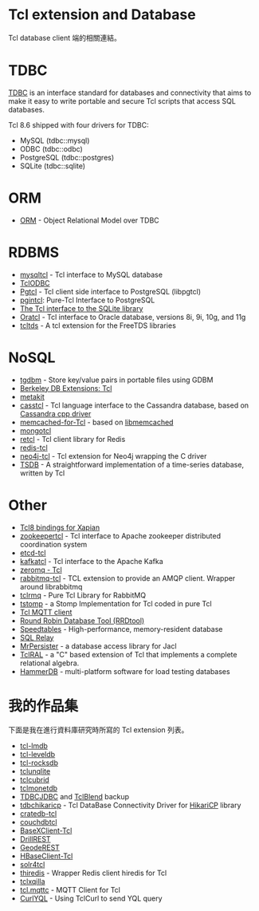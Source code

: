 Tcl extension and Database
=====

Tcl database client 端的相關連結。


TDBC
=====

[TDBC](http://tdbc.tcl.tk/index.cgi/index) is an interface standard
for databases and connectivity that aims to make it easy to write portable
and secure Tcl scripts that access SQL databases.

Tcl 8.6 shipped with four drivers for TDBC:
* MySQL (tdbc::mysql)
* ODBC (tdbc::odbc)
* PostgreSQL (tdbc::postgres)
* SQLite (tdbc::sqlite)

ORM
=====

* [ORM](https://wiki.tcl.tk/26254) - Object Relational Model over TDBC


RDBMS
=====

* [mysqltcl](http://www.xdobry.de/mysqltcl/) - Tcl interface to MySQL database
* [TclODBC](https://sourceforge.net/projects/tclodbc/)
* [Pgtcl](http://flightaware.github.io/Pgtcl/) - Tcl client side interface to PostgreSQL (libpgtcl)
* [pgintcl](https://sourceforge.net/projects/pgintcl/): Pure-Tcl Interface to PostgreSQL
* [The Tcl interface to the SQLite library](http://www.sqlite.org/tclsqlite.html)
* [Oratcl](http://oratcl.sourceforge.net/) - Tcl interface to Oracle database, versions 8i, 9i, 10g, and 11g
* [tcltds](https://github.com/cloudsidekick/tcltds) - A tcl extension for the FreeTDS libraries


NoSQL
=====

* [tgdbm](http://www.vogel-nest.de/tgdbmqgdbm-library-for-tcl-version-0-5/) - Store key/value pairs
in portable files using GDBM
* [Berkeley DB Extensions: Tcl](https://docs.oracle.com/cd/E17276_01/html/programmer_reference/tcl.html)
* [metakit](https://github.com/jcw/metakit)
* [casstcl](https://github.com/flightaware/casstcl) - Tcl language interface to the Cassandra database,
based on [Cassandra cpp driver](https://github.com/datastax/cpp-driver)
* [memcached-for-Tcl](https://github.com/bovine/memcached-for-Tcl) - based on
[libmemcached](http://libmemcached.org/libMemcached.html)
* [mongotcl](https://github.com/flightaware/mongotcl)
* [retcl](https://github.com/gahr/retcl) - Tcl client library for Redis
* [redis-tcl](https://github.com/bradvoth/redis-tcl)
* [neo4j-tcl](https://icube-forge.unistra.fr/akress/neo4j-tcl/) - Tcl extension for Neo4j wrapping the C driver
* [TSDB](https://wiki.tcl.tk/41240) - A straightforward implementation of a time-series database, written by Tcl


Other
=====

* [Tcl8 bindings for Xapian](https://xapian.org/docs/bindings/tcl8/)
* [zookeepertcl](https://github.com/flightaware/zookeepertcl) - Tcl interface to Apache zookeeper distributed coordination system
* [etcd-tcl](https://github.com/efrecon/etcd-tcl)
* [kafkatcl](https://github.com/flightaware/kafkatcl) - Tcl interface to the Apache Kafka
* [zeromq - Tcl](http://zeromq.org/bindings:tcl)
* [rabbitmq-tcl](https://github.com/dereckson/rabbitmq-tcl) - TCL extension to provide an AMQP client. Wrapper around librabbitmq
* [tclrmq](https://github.com/flightaware/tclrmq) - Pure Tcl Library for RabbitMQ
* [tstomp](https://github.com/siemens/tstomp) - a Stomp Implementation for Tcl coded in pure Tcl
* [Tcl MQTT client](https://chiselapp.com/user/schelte/repository/mqtt/home)
* [Round Robin Database Tool (RRDtool)](http://oss.oetiker.ch/rrdtool/)
* [Speedtables](http://flightaware.github.io/speedtables/) - High-performance, memory-resident database
* [SQL Relay](http://wiki.tcl.tk/9242)
* [MrPersister](http://wiki.tcl.tk/21669) - a database access library for Jacl
* [TclRAL](http://repos.modelrealization.com/cgi-bin/fossil/tclral/index) - a "C" based extension of Tcl that implements a complete relational algebra.
* [HammerDB](http://www.hammerdb.com/) - multi-platform software for load testing databases


我的作品集
=====

下面是我在進行資料庫研究時所寫的 Tcl extension 列表。

* [tcl-lmdb](https://github.com/ray2501/tcl-lmdb)
* [tcl-leveldb](https://github.com/ray2501/tcl-leveldb)
* [tcl-rocksdb](https://github.com/ray2501/tcl-rocksdb)
* [tclunqlite](https://github.com/ray2501/tclunqlite)
* [tclcubrid](https://github.com/ray2501/tclcubrid)
* [tclmonetdb](https://github.com/ray2501/tclmonetdb)
* [TDBCJDBC](https://github.com/ray2501/TDBCJDBC) and [TclBlend](https://github.com/ray2501/tclBlend) backup
* [tdbchikaricp](https://github.com/ray2501/tdbchikaricp) - Tcl DataBase Connectivity Driver for
[HikariCP](http://brettwooldridge.github.io/HikariCP/) library
* [cratedb-tcl](https://github.com/ray2501/cratedb-tcl)
* [couchdbtcl](https://github.com/ray2501/couchdbtcl)
* [BaseXClient-Tcl](https://github.com/ray2501/BaseXClient-Tcl)
* [DrillREST](https://github.com/ray2501/DrillREST)
* [GeodeREST](https://github.com/ray2501/GeodeREST)
* [HBaseClient-Tcl](https://github.com/ray2501/HBaseClient-Tcl)
* [solr4tcl](https://github.com/ray2501/solr4tcl)
* [thiredis](https://github.com/ray2501/thiredis) - Wrapper Redis client hiredis for Tcl
* [tclxqilla](https://github.com/ray2501/tclxqilla)
* [tcl.mqttc](https://github.com/ray2501/tcl.mqttc) - MQTT Client for Tcl
* [CurlYQL](https://github.com/ray2501/CurlYQL) - Using TclCurl to send YQL query


